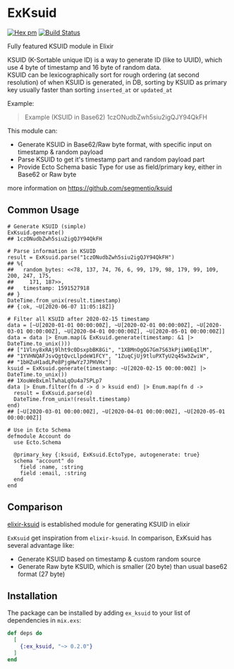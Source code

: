# ExKsuid

[![Hex pm](http://img.shields.io/hexpm/v/ex_ksuid.svg?style=flat)](https://hex.pm/packages/ex_ksuid)
[![Build Status](https://github.com/calvinsadewa/ex_ksuid/workflows/Elixir%20CI/badge.svg)](https://github.com/calvinsadewa/ex_ksuid/actions)

Fully featured KSUID module in Elixir

KSUID (K-Sortable unique ID) is a way to generate ID (like to UUID), which use 4 byte of timestamp and 16 byte of random data. \
KSUID can be lexicographically sort for rough ordering (at second resolution) of when KSUID is generated, in DB, sorting by KSUID as primary key usually faster than sorting `inserted_at` or `updated_at`

Example:
>Example (KSUID in Base62)
1czONudbZwh5siu2igQJY94QkFH

This module can:
- Generate KSUID in Base62/Raw byte format, with specific input on timestamp & random payload 
- Parse KSUID to get it's timestamp part and random payload part
- Provide Ecto Schema basic Type for use as field/primary key, either in Base62 or Raw byte

more information on https://github.com/segmentio/ksuid

## Common Usage
```
# Generate KSUID (simple)
ExKsuid.generate()
## 1czONudbZwh5siu2igQJY94QkFH

# Parse information in KSUID
result = ExKsuid.parse("1czONudbZwh5siu2igQJY94QkFH")
## %{
##   random_bytes: <<78, 137, 74, 76, 6, 99, 179, 98, 179, 99, 109, 200, 247, 175,
##     171, 187>>,
##   timestamp: 1591527918
## }
DateTime.from_unix(result.timestamp)
## {:ok, ~U[2020-06-07 11:05:18Z]}

# Filter all KSUID after 2020-02-15 timestamp
data = [~U[2020-01-01 00:00:00Z], ~U[2020-02-01 00:00:00Z], ~U[2020-03-01 00:00:00Z], ~U[2020-04-01 00:00:00Z], ~U[2020-05-01 00:00:00Z]]
data = data |> Enum.map(& ExKsuid.generate(timestamp: &1 |> DateTime.to_unix()))
## ["1Vlny8xRAj9lht9c0DsxpbBK8Gi", "1XBMnOgQG7Gm7S63kPjiW0EqIlM",
## "1YVHNQAFJsvQgtQvcLlpdeW1FCY", "1ZuqCjUj9tluPXTyU2q45w3ZwiW",
## "1bHZuH1adLPe8PjgHwYz7JPHVHx"]
ksuid = ExKsuid.generate(timestamp: ~U[2020-02-15 00:00:00Z] |> DateTime.to_unix())
## 1XouWeBxLmlTwhaLqOu4a7SPLp7
data |> Enum.filter(fn d -> d > ksuid end) |> Enum.map(fn d -> 
  result = ExKsuid.parse(d)
  DateTime.from_unix!(result.timestamp)
end)
## [~U[2020-03-01 00:00:00Z], ~U[2020-04-01 00:00:00Z], ~U[2020-05-01 00:00:00Z]]

# Use in Ecto Schema
defmodule Account do
  use Ecto.Schema

  @primary_key {:ksuid, ExKsuid.EctoType, autogenerate: true}
  schema "account" do
    field :name, :string
    field :email, :string
  end
end
```

## Comparison
[elixir-ksuid](https://github.com/girishramnani/elixir-ksuid) is established module for generating KSUID in elixir

`ExKsuid` get inspiration from `elixir-ksuid`. In comparison, ExKsuid has several advantage like:
- Generate KSUID based on timestamp & custom random source
- Generate Raw byte KSUID, which is smaller (20 byte) than usual base62 format (27 byte)



## Installation

The package can be installed
by adding `ex_ksuid` to your list of dependencies in `mix.exs`:

```elixir
def deps do
  [
    {:ex_ksuid, "~> 0.2.0"}
  ]
end
```

